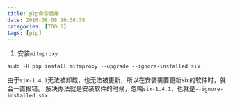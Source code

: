 ```yaml
---
title: pip命令使用
date: 2016-08-08 16:38:38
categories: [TOOLS]
tags: [pip]
---
```


1. 安装``mitmproxy``
```
sudo -H pip install mitmproxy --upgrade --ignore-installed six
```

<!--more-->

由于``six-1.4.1``无法被卸载，也无法被更新，所以在安装需要更新six的软件时，就会一直报错。
解决办法就是安装软件的时候，忽略``six-1.4.1``，也就是``--ignore-installed six``
